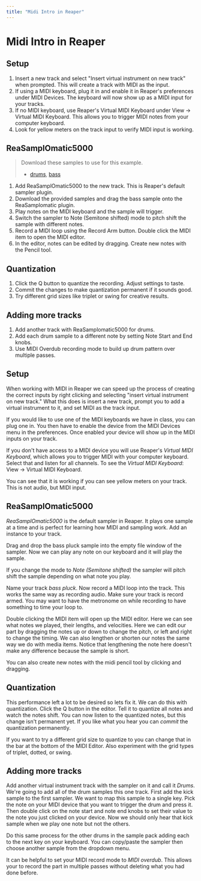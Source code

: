 ```yaml
---
title: "Midi Intro in Reaper"
---
```

# Midi Intro in Reaper

## Setup

1. Insert a new track and select "Insert virtual instrument on new track" when prompted. This will create a track with MIDI as the input.
2. If using a MIDI keyboard, plug it in and enable it in Reaper's preferences under MIDI Devices. The keyboard will now show up as a MIDI input for your tracks.
3. If no MIDI keyboard, use Reaper's Virtual MIDI Keyboard under View -> Virtual MIDI Keyboard. This allows you to trigger MIDI notes from your computer keyboard.
4. Look for yellow meters on the track input to verify MIDI input is working.

## ReaSamplOmatic5000

> Download these samples to use for this example.
>
> * [drums](../samples/drums.wav), [bass](../samples/bass.wav)

1. Add ReaSamplOmatic5000 to the new track. This is Reaper's default sampler plugin.
2. Download the provided samples and drag the bass sample onto the ReaSamplomatic plugin.
3. Play notes on the MIDI keyboard and the sample will trigger.
4. Switch the sampler to Note (Semitone shifted) mode to pitch shift the sample with different notes.
5. Record a MIDI loop using the Record Arm button. Double click the MIDI item to open the MIDI editor.
6. In the editor, notes can be edited by dragging. Create new notes with the Pencil tool.

## Quantization

1. Click the Q button to quantize the recording. Adjust settings to taste.
2. Commit the changes to make quantization permanent if it sounds good.
3. Try different grid sizes like triplet or swing for creative results.

## Adding more tracks

1. Add another track with ReaSamplomatic5000 for drums.
2. Add each drum sample to a different note by setting Note Start and End knobs.
3. Use MIDI Overdub recording mode to build up drum pattern over multiple passes.

## Setup

When working with MIDI in Reaper we can speed up the process of creating the correct inputs by right clicking and selecting "insert virtual instrument on new track." What this does is insert a new track, prompt you to add a virtual instrument to it, and set MIDI as the track input.

If you would like to use one of the MIDI keyboards we have in class, you can plug one in. You then have to enable the device from the MIDI Devices menu in the preferences. Once enabled your device will show up in the MIDI inputs on your track.

If you don't have access to a MIDI device you will use Reaper's _Virtual MIDI Keyboard_, which allows you to trigger MIDI with your computer keyboard. Select that and listen for all channels. To see the _Virtual MIDI Keyboard_: View -> Virtual MIDI Keyboard.

You can see that it is working if you can see yellow meters on your track. This is not audio, but MIDI input.

## ReaSamplOmatic5000

_ReaSamplOmatic5000_ is the default sampler in Reaper. It plays one sample at a time and is perfect for learning how MIDI and sampling work. Add an instance to your track.

Drag and drop the bass pluck sample into the empty file window of the sampler. Now we can play any note on our keyboard and it will play the sample.

If you change the mode to _Note (Semitone shifted)_ the sampler will pitch shift the sample depending on what note you play.

Name your track _bass pluck_. Now record a MIDI loop into the track. This works the same way as recording audio. Make sure your track is record armed. You may want to have the metronome on while recording to have something to time your loop to.

Double clicking the MIDI item will open up the MIDI editor. Here we can see what notes we played, their lengths, and velocities. Here we can edit our part by dragging the notes up or down to change the pitch, or left and right to change the timing. We can also lengthen or shorten our notes the same way we do with media items. Notice that lengthening the note here doesn't make any difference because the sample is short.

You can also create new notes with the midi pencil tool by clicking and dragging.

## Quantization

This performance left a lot to be desired so lets fix it. We can do this with quantization. Click the Q button in the editor. Tell it to quantize all notes and watch the notes shift. You can now listen to the quantized notes, but this change isn't permanent yet. If you like what you hear you can _commit_ the quantization permanently.

If you want to try a different grid size to quantize to you can change that in the bar at the bottom of the MIDI Editor. Also experiment with the grid types of triplet, dotted, or swing.

## Adding more tracks

Add another virtual instrument track with the sampler on it and call it _Drums_. We're going to add all of the drum samples this one track. First add the kick sample to the first sampler. We want to map this sample to a single key. Pick the note on your MIDI device that you want to trigger the drum and press it. Then double click on the note start and note end knobs to set their value to the note you just clicked on your device. Now we should only hear that kick sample when we play one note but not the others.

Do this same process for the other drums in the sample pack adding each to the next key on your keyboard. You can copy/paste the sampler then choose another sample from the dropdown menu.

It can be helpful to set your MIDI record mode to _MIDI overdub_. This allows your to record the part in multiple passes without deleting what you had done before.
